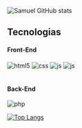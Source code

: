 
![Samuel GitHub stats](https://github-readme-stats.vercel.app/api?username=samueldmonteiro&show_icons=true&theme=github_dark&count_private=true)

##  Tecnologias

#### Front-End
<div style="display: inline_block">
  <img align="center" alt="html5" src="https://img.shields.io/badge/HTML5-E34F26?style=for-the-badge&logo=html5&logoColor=white" />
  <img align="center" alt="css" src="https://img.shields.io/badge/CSS3-1572B6?style=for-the-badge&logo=css3&logoColor=white" />
  <img align="center" alt="js" src="https://img.shields.io/badge/JavaScript-F7DF1E?style=for-the-badge&logo=javascript&logoColor=black" />
  <img align="center" alt="js" src="https://img.shields.io/badge/Bootstrap-563D7C?style=for-the-badge&logo=bootstrap&logoColor=white" />
   
</div><br/>

#### Back-End

<img align="center" alt="php" src="https://img.shields.io/badge/PHP-777BB4?style=for-the-badge&logo=php&logoColor=white" />

[![Top Langs](https://github-readme-stats.vercel.app/api/top-langs/?username=samueldmonteiro&hide=html,handlebars&layout=compact&theme=github_dark)](https://github.com/samueldavimt)
